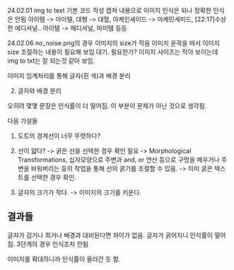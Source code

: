 24.02.01
img to text 기본 코드 작성
캡쳐 내용으로 이미지 인식은 되나 정확한 인식은 안됨
아이템 -> 마미텔, 대형 -> 대혈, 아케인셰이드 -> 마케민세미드, [22:17]수상한 에디셔널.. 아이템 -> 메디셔널, 마미탬 등등

24.02.06
no_noise.png의 경우 이미지의 size가 작음
이미지 윤곽을 따서 이미지 size 조절하는 내용이 필요해 보임
대기. 필요한가? 이미지 사이즈는 작아 보이는데 img to txt는 잘 되는것 같아 보임.

이미지 임계처리를 통해 글자(흰 색)과 배경 분리

<!-- 1. 이미지 사이즈 조절 -->

2. 글자와 배경 분리

오히려 몇몇 문장은 인식률이 더 떨어짐. 이 부분이 문제가 아닌 것으로 생각됨.

다음 가설들

1. 도트의 경계선이 너무 뚜렷하다?
2. 선이 얇다? -> 굵은 선을 선택한 경우 확인 필요 -> Morphological Transformations, 십자모양으로 주변과 and, or 연산 등으로 구멍을 메우거나 주변을 비워버리는 등의 작업을 통해 선의 굵기를 조절할 수 있음. -> 이미 굵은 텍스트를 선택한 경우 확인.

3. 글자의 크기가 작다. -> 이미지의 크기를 키운다.

## 결과들

글자가 검거나 희거나 배경과 대비된다면 차이가 없음.
글자가 굵어지니 인식률이 떨어짐. 3단계의 경우 인식조차 안됨

이미지를 확대하니까 인식률이 올라간 듯 함.
